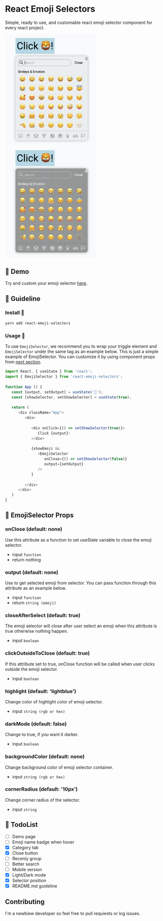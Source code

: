 # React Emoji Selectors

Simple, ready to use, and customable react emoji selector component for every react project.

<p float="left">
   <img src="doc/light_mode.png" width="300" />
   <img src="doc/dark_mode.png" width="300" /> 
</p>


## 👺 Demo 
Try and custom your emoji selector [here](https://61130061.github.io/react-emoji-selectors/).


## 📒 Guideline 

### Install 💾
```sh
yarn add react-emoji-selectors
```

### Usage 📠
To use `EmojiSelector`, we recommend you to wrap your triggle element and `EmojiSelector` under the same tag as an example below.
This is just a simple example of EmojiSelector.
You can customize it by using component props from [next section](#emojiselector-props).

```js
import React, { useState } from 'react';
import { EmojiSelector } from 'react-emoji-selectors';

function App () {
   const [output, setOutput] = useState('🦁');
   const [showSelector, setShowSelector] = useState(true);

   return (
      <div className="App">
         <div>

            <div onClick={() => setShowSelector(true)}>
               Click {output}!
            </div>

            {showEmoji &&
               <EmojiSelector 
                  onClose={() => setShowSelector(false)} 
                  output={setOutput} 
               />
            }

         </div>
      </div>
   )
}
```


## 🐼 EmojiSelector Props

### onClose (default: none)
Use this attribute as a function to set useState variable to close the emoji selector.
- input `function`
- return nothing

### output (default: none)
Use to get selected emoji from selector.
You can pass function through this attribute as an example below.
- input `function`
- return `string (emoji)`

### closeAfterSelect (default: true)
The emoji selector will close after user select an emoji when this attribute is true otherwise nothing happen.
- input `boolean`

### clickOutsideToClose (default: true)
If this attribute set to true, onClose function will be called when user clicks outside the emoji selector.
- input `boolean`

### highlight (default: 'lightblue')
Change color of highlight color of emoji selector.
- input `string (rgb or hex)`

### darkMode (default: false)
Change to true, if you want it darker.
- input `boolean`

### backgroundColor (default: none)
Change background color of emoji selector container.
- input `string (rgb or hex)`

### cornerRadius (default: '10px')
Change corner radius of the selector.
- input `string`


## 📝 TodoList
- [ ] Demo page
- [ ] Emoji name badge when hover
- [x] Category tab
- [x] Close button
- [ ] Recenly group
- [ ] Better search
- [ ] Mobile version
- [x] Light/Dark mode
- [x] Selector position
- [x] README.md guideline

## Contributing
I'm a newbiew developer so feel free to pull requiests or log issues.


